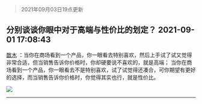 > 2021年09月03日19点更新
<link rel="stylesheet" href="https://cdn.jsdelivr.net/gh/taotie6/sampleJSON@main/css/photo_show.css">


 ## 分别谈谈你眼中对于高端与性价比的划定？ 2021-09-01 17:08:43

 [㪚木](https://www.coolapk.com/feed/29691070?shareKey=YWRjYmJjYTUyMzEwNjEzMjA2ZWU~) ：当你在商场看到一个产品，你一眼看去特别喜欢，然后上手试了试又觉得非常合适，但当销售告诉你价格时，你却硬要说不喜欢的，就是高端；
当你在商场看到一个产品，你一眼看去不是特别喜欢，试了试觉得还凑合，可你期望有更好的选择，而当销售告诉你价格时，你觉得其实也行，就是性价比。 

<div class="album">
<img class="img-item" src="http://image.coolapk.com/feed/2020/0606/14/1081091_625cb65a_5615_402@306x306.gif" />
</div>

 ------- 

